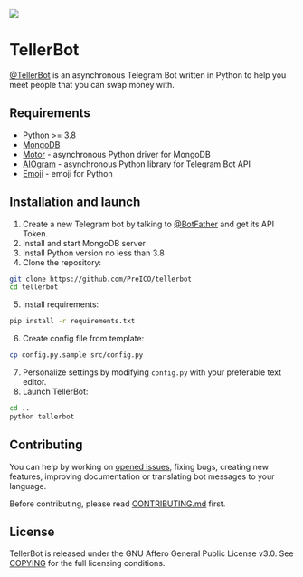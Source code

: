 ![](https://i.imgur.com/cPUUcTw.jpg)

# TellerBot
[@TellerBot](https://t.me/TellerBot) is an asynchronous Telegram Bot written in Python to help you meet people that you can swap money with.


## Requirements
* [Python](https://www.python.org/downloads) >= 3.8
* [MongoDB](https://docs.mongodb.com/manual/installation/)
* [Motor](https://github.com/mongodb/motor) - asynchronous Python driver for MongoDB
* [AIOgram](https://github.com/aiogram/aiogram) - asynchronous Python library for Telegram Bot API
* [Emoji](https://github.com/carpedm20/emoji) - emoji for Python


## Installation and launch
1. Create a new Telegram bot by talking to [@BotFather](https://t.me/BotFather) and get its API Token.
2. Install and start MongoDB server
3. Install Python version no less than 3.8
4. Clone the repository:
```bash
git clone https://github.com/PreICO/tellerbot
cd tellerbot
```
5. Install requirements:
```bash
pip install -r requirements.txt
```
6. Create config file from template:
```bash
cp config.py.sample src/config.py
```
7. Personalize settings by modifying ```config.py``` with your preferable text editor.
8. Launch TellerBot:
```bash
cd ..
python tellerbot
```

## Contributing
You can help by working on [opened issues](https://github.com/preico/tellerbot/issues), fixing bugs, creating new features, improving documentation or translating bot messages to your language.

Before contributing, please read [CONTRIBUTING.md](https://github.com/PreICO/tellerbot/blob/master/CONTRIBUTING.md) first.


## License
TellerBot is released under the GNU Affero General Public License v3.0. See [COPYING](https://github.com/PreICO/tellerbot/blob/master/COPYING) for the full licensing conditions.
